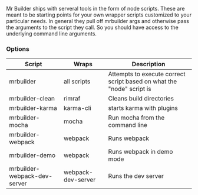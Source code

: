 Mr Builder ships with serveral tools in the form of node scripts.   These
are meant to be starting points for your own wrapper scripts customized to your
particular needs. In general they pull off mrbuilder args and otherwise pass
the arguments to the script they call.   So you should have access to the
underlying command line arguments.

### Options
| Script           | Wraps      | Description                        |
| ---------------- | -----------| -----------------------------------|
| mrbuilder        | all scripts| Attempts to execute correct script based on what the "node" script is |
| mrbuilder-clean  | rimraf     | Cleans build directories           |
| mrbuilder-karma  | karma-cli  | starts karma with plugins          |
| mrbuilder-mocha  | mocha      | Run mocha from the command line    |
| mrbuilder-webpack| webpack    | Runs webpack                       |
| mrbuilder-demo   | webpack    | Runs webpack in demo mode          |
| mrbuilder-webpack-dev-server | webpack-dev-server | Runs the dev server|

